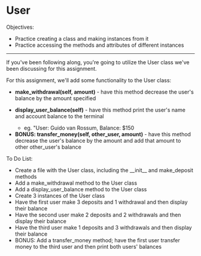 <h1>User</h1>

<p>Objectives:</p>
<ul>
    <li>Practice creating a class and making instances from it</li>
    <li>Practice accessing the methods and attributes of different instances</li>
</ul>

<hr>

<p>If you've been following along, you're going to utilize the User class we've been discussing for this assignment.</p>

<p>For this assignment, we'll add some functionality to the User class:</p>
<ul>
    <li><strong>make_withdrawal(self, amount)</strong> - have this method decrease the user's balance by the amount specified</li>
    <li>
        <p><strong>display_user_balance(self)</strong> - have this method print the user's name and account balance to the terminal</p>
        <ul>
            <li>eg. "User: Guido van Rossum, Balance: $150</li>
        </ul>
    </li>
    <li><strong>BONUS: transfer_money(self, other_user, amount)</strong> - have this method decrease the user's balance by the amount and add that amount to other other_user's balance</li>
</ul>

<p>To Do List:</p>
<ul>
    <li>Create a file with the User class, including the __init__ and make_deposit methods</li>
    <li>Add a make_withdrawal method to the User class</li>
    <li>Add a display_user_balance method to the User class</li>
    <li>Create 3 instances of the User class</li>
    <li>Have the first user make 3 deposits and 1 withdrawal and then display their balance</li>
    <li>Have the second user make 2 deposits and 2 withdrawals and then display their balance</li>
    <li>Have the third user make 1 deposits and 3 withdrawals and then display their balance</li>
    <li>BONUS: Add a transfer_money method; have the first user transfer money to the third user and then print both users' balances</li>
</ul>


